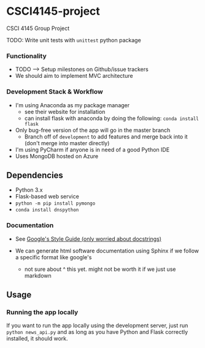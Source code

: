 # CSCI4145-project
CSCI 4145 Group Project

TODO: Write unit tests with `unittest` python package

### Functionality
 * TODO --> Setup milestones on Github/issue trackers
 * We should aim to implement MVC architecture

### Development Stack & Workflow
* I'm using Anaconda as my package manager
    * see their website for installation 
    * can install flask with anaconda by doing the following:
    ```conda install flask```
* Only bug-free version of the app will go in the master branch
    * Branch off of ``development`` to add features and merge back into it
    (don't merge into master directly)
* I'm using PyCharm if anyone is in need of a good Python
IDE
* Uses MongoDB hosted on Azure
    
## Dependencies
* Python 3.x
* Flask-based web service
* `python -m pip install pymongo`
* `conda install dnspython`


### Documentation
* See [Google's Style Guide (only worried about docstrings)](https://sphinxcontrib-napoleon.readthedocs.io/en/latest/example_google.html)

* We can generate html software documentation using Sphinx if we follow a specific format like google's

  * not sure about ^ this yet. might not be worth it if we just use markdown

## Usage

### Running the app locally
If you want to run the app locally using the development
server, just run `python news_api.py` and as long as you 
have Python and Flask correctly installed, it should work.
  

